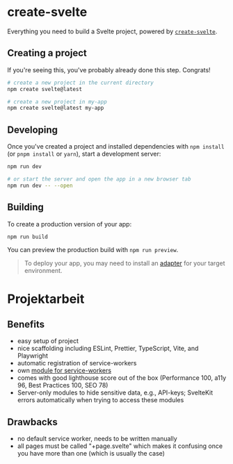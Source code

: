 # create-svelte

Everything you need to build a Svelte project, powered by [`create-svelte`](https://github.com/sveltejs/kit/tree/master/packages/create-svelte).

## Creating a project

If you're seeing this, you've probably already done this step. Congrats!

```bash
# create a new project in the current directory
npm create svelte@latest

# create a new project in my-app
npm create svelte@latest my-app
```

## Developing

Once you've created a project and installed dependencies with `npm install` (or `pnpm install` or `yarn`), start a development server:

```bash
npm run dev

# or start the server and open the app in a new browser tab
npm run dev -- --open
```

## Building

To create a production version of your app:

```bash
npm run build
```

You can preview the production build with `npm run preview`.

> To deploy your app, you may need to install an [adapter](https://kit.svelte.dev/docs/adapters) for your target environment.

# Projektarbeit

## Benefits

- easy setup of project
- nice scaffolding including ESLint, Prettier, TypeScript, Vite, and Playwright
- automatic registration of service-workers
- own [module for service-workers](https://kit.svelte.dev/docs/modules#$service-worker)
- comes with good lighthouse score out of the box (Performance 100, a11y 96, Best Practices 100, SEO 78)
- Server-only modules to hide sensitive data, e.g., API-keys; SvelteKit errors automatically when trying to access these modules

## Drawbacks

- no default service worker, needs to be written manually
- all pages must be called "+page.svelte" which makes it confusing once you have more than one (which is usually the case)
